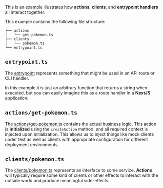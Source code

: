 This is an example illustrates how **actions**, **clients**, and **entrypoint handlers** all interact together.

This example contains the following file structure:

```tree
├── actions
│   └── get-pokemon.ts
├── clients
│   └── pokemon.ts
└── entrypoint.ts
```

## `entrypoint.ts`

The [entrypoint](/entrypoint.ts) represents something that might be used in an API route or CLI handler.

In this example it is just an arbitrary function that returns a string when executed, but you can easily imagine this as a route handler in a **NextJS** application.

## `actions/get-pokemon.ts`

The [actions/get-pokemon.ts](/actions/get-pokemon.ts) contains the actual business logic. This action is **initialized** using the `createAction` method, and all required context is injected upon initialization. This allows us to inject things like mock clients under test as well as clients with appropriate configuration for different deployment environments.

## `clients/pokemon.ts`

The [clients/pokemon.ts](/clients/pokemon.ts) represents an interface to some service. **Actions** will typically require some kind of clients or other effects to interact with the outside world and produce meaningful side-effects.
